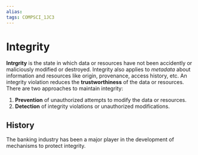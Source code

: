 ```yaml
---
alias:
tags: COMPSCI_1JC3
---
```

# Integrity
**Intrgrity** is the state in which data or resources have not been accidently or maliciously modified or destroyed. Integrity also applies to *metadata* about information and resources like origin, provenance, access history, etc. An integrity violation reduces the **trustworthiness** of the data or resources. There are two approaches to maintain integrity:
1. **Prevention** of unauthorized attempts to modify the data or resources. 
2. **Detection** of integrity violations or unauthorized modifications.

## History
The banking industry has been a major player in the development of mechanisms to protect integrity. 